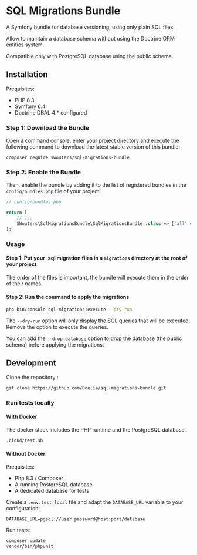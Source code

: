 # SQL Migrations Bundle

A Symfony bundle for database versioning, using only plain SQL files.

Allow to maintain a database schema without using the Doctrine ORM entities system.

Compatible only with PostgreSQL database using the public schema.

## Installation

Prequisites:
- PHP 8.3
- Symfony 6.4
- Doctrine DBAL 4.* configured

### Step 1: Download the Bundle

Open a command console, enter your project directory and execute the
following command to download the latest stable version of this bundle:

```console
composer require swouters/sql-migrations-bundle
```

### Step 2: Enable the Bundle

Then, enable the bundle by adding it to the list of registered bundles
in the `config/bundles.php` file of your project:

```php
// config/bundles.php

return [
    // ...
    SWouters\SqlMigrationsBundle\SqlMigrationsBundle::class => ['all' => true],
];
```

### Usage

#### Step 1: Put your .sql migration files in a `migrations` directory at the root of your project

The order of the files is important, the bundle will execute them in the order of their names.

#### Step 2: Run the command to apply the migrations

```bash
php bin/console sql-migrations:execute --dry-run
```

The `--dry-run` option will only display the SQL queries that will be executed. Remove the option to execute the queries.

You can add the `--drop-database` option to drop the database (the public schema) before applying the migrations.


## Development

Clone the repository :
```
git clone https://github.com/Doelia/sql-migrations-bundle.git
```

### Run tests locally

#### With Docker

The docker stack includes the PHP runtime and the PostgreSQL database.

```bash
.cloud/test.sh
```

#### Without Docker

Prequisites:
- Php 8.3 / Composer
- A running PostgreSQL database
- A dedicated database for tests

Create a `.env.test.local` file and adapt the `DATABASE_URL` variable to your configuration:
```dotenv
DATABASE_URL=pgsql://user:password@host:port/database
```

Run tests:
```bash
composer update
vendor/bin/phpunit
```
